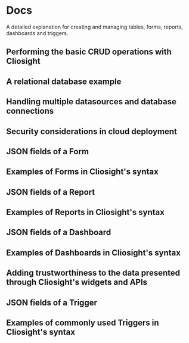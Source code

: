 # Docs
A detailed explanation for creating and managing tables, forms, reports, dashboards and triggers. 

## Performing the basic CRUD operations with Cliosight ##
   
   
  
## A relational database example ##


## Handling multiple datasources and database connections ##


## Security considerations in cloud deployment ##

     
     


## JSON fields of a Form ##

## Examples of Forms in Cliosight's syntax ##
   
   
  

## JSON fields of a Report ##

## Examples of Reports in Cliosight's syntax ##



## JSON fields of a Dashboard ##

## Examples of Dashboards in Cliosight's syntax ##
  
## Adding trustworthiness to the data presented through Cliosight's widgets and APIs


## JSON fields of a Trigger ##

## Examples of commonly used Triggers in Cliosight's syntax ##





